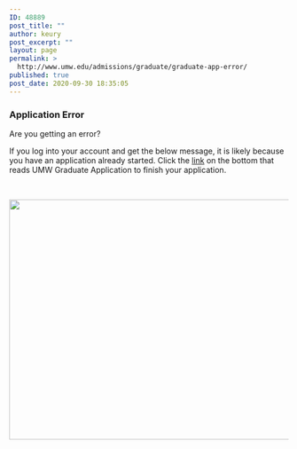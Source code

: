 ```yaml
---
ID: 48889
post_title: ""
author: keury
post_excerpt: ""
layout: page
permalink: >
  http://www.umw.edu/admissions/graduate/graduate-app-error/
published: true
post_date: 2020-09-30 18:35:05
---
```

<h3>Application Error</h3>
Are you getting an error?

If you log into your account and get the below message, it is likely because you have an application already started. Click the <a href="https://admissions.umw.edu/apply/?sr=136e0bf9-e702-4eae-852a-8bfaf871b4bb">link</a> on the bottom that reads UMW Graduate Application to finish your application.

&nbsp;

<img class="alignleft size-full wp-image-48890" src="http://www.umw.edu/admissions/wp-content/uploads/sites/6/2020/09/Grad-App-Error.jpg" alt="" width="607" height="433" />